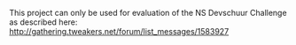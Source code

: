 This project can only be used for evaluation of the NS Devschuur Challenge as described here: http://gathering.tweakers.net/forum/list_messages/1583927
